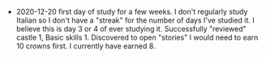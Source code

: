 * 2020-12-20 first day of study for a few weeks. I don't regularly study Italian so I don't have a "streak" for the number of days I've studied it. I believe this is day 3 or 4 of ever studying it.  Successfully "reviewed" castle 1, Basic skills 1. Discovered to open "stories" I would need to earn 10 crowns first. I currently have earned 8. <br>
<br>
